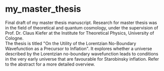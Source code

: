 # my_master_thesis
Final draft of my master thesis manuscript. Research for master thesis was in the field of theoretical and quantum cosmology, under the supervision of Prof. Dr. Claus Kiefer at the Institute for Theoretical Physics, University of Cologne.  
The thesis is titled "On the Utility of the Lorentzian No-Boundary Wavefunction as a Precursor to Inflation". It explores whether a universe described by the Lorentzian no-boundary wavefunction leads to conditions in the very early universe that are favourable for Starobinsky inflation. Refer to the abstract for a more detailed overview.
